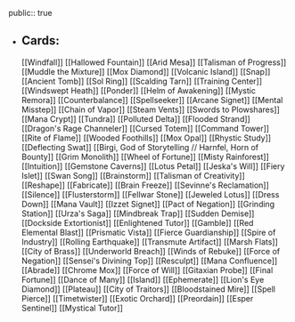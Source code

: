 public:: true
- ## Cards:
	[[Windfall]]
	[[Hallowed Fountain]]
	[[Arid Mesa]]
	[[Talisman of Progress]]
	[[Muddle the Mixture]]
	[[Mox Diamond]]
	[[Volcanic Island]]
	[[Snap]]
	[[Ancient Tomb]]
	[[Sol Ring]]
	[[Scalding Tarn]]
	[[Training Center]]
	[[Windswept Heath]]
	[[Ponder]]
	[[Helm of Awakening]]
	[[Mystic Remora]]
	[[Counterbalance]]
	[[Spellseeker]]
	[[Arcane Signet]]
	[[Mental Misstep]]
	[[Chain of Vapor]]
	[[Steam Vents]]
	[[Swords to Plowshares]]
	[[Mana Crypt]]
	[[Tundra]]
	[[Polluted Delta]]
	[[Flooded Strand]]
	[[Dragon's Rage Channeler]]
	[[Cursed Totem]]
	[[Command Tower]]
	[[Rite of Flame]]
	[[Wooded Foothills]]
	[[Mox Opal]]
	[[Rhystic Study]]
	[[Deflecting Swat]]
	[[Birgi, God of Storytelling // Harnfel, Horn of Bounty]]
	[[Grim Monolith]]
	[[Wheel of Fortune]]
	[[Misty Rainforest]]
	[[Intuition]]
	[[Gemstone Caverns]]
	[[Lotus Petal]]
	[[Jeska's Will]]
	[[Fiery Islet]]
	[[Swan Song]]
	[[Brainstorm]]
	[[Talisman of Creativity]]
	[[Reshape]]
	[[Fabricate]]
	[[Brain Freeze]]
	[[Sevinne's Reclamation]]
	[[Silence]]
	[[Flusterstorm]]
	[[Fellwar Stone]]
	[[Jeweled Lotus]]
	[[Dress Down]]
	[[Mana Vault]]
	[[Izzet Signet]]
	[[Pact of Negation]]
	[[Grinding Station]]
	[[Urza's Saga]]
	[[Mindbreak Trap]]
	[[Sudden Demise]]
	[[Dockside Extortionist]]
	[[Enlightened Tutor]]
	[[Gamble]]
	[[Red Elemental Blast]]
	[[Prismatic Vista]]
	[[Fierce Guardianship]]
	[[Spire of Industry]]
	[[Rolling Earthquake]]
	[[Transmute Artifact]]
	[[Marsh Flats]]
	[[City of Brass]]
	[[Underworld Breach]]
	[[Winds of Rebuke]]
	[[Force of Negation]]
	[[Sensei's Divining Top]]
	[[Resculpt]]
	[[Mana Confluence]]
	[[Abrade]]
	[[Chrome Mox]]
	[[Force of Will]]
	[[Gitaxian Probe]]
	[[Final Fortune]]
	[[Dance of Many]]
	[[Island]]
	[[Ephemerate]]
	[[Lion's Eye Diamond]]
	[[Plateau]]
	[[City of Traitors]]
	[[Bloodstained Mire]]
	[[Spell Pierce]]
	[[Timetwister]]
	[[Exotic Orchard]]
	[[Preordain]]
	[[Esper Sentinel]]
	[[Mystical Tutor]]
